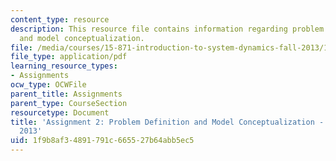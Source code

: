 ```yaml
---
content_type: resource
description: This resource file contains information regarding problem definition
  and model conceptualization.
file: /media/courses/15-871-introduction-to-system-dynamics-fall-2013/1f9b8af34891791c665527b64abb5ec5_MIT15_871F13_ass2.pdf
file_type: application/pdf
learning_resource_types:
- Assignments
ocw_type: OCWFile
parent_title: Assignments
parent_type: CourseSection
resourcetype: Document
title: 'Assignment 2: Problem Definition and Model Conceptualization - 15.871 Fall
  2013'
uid: 1f9b8af3-4891-791c-6655-27b64abb5ec5
---
```


